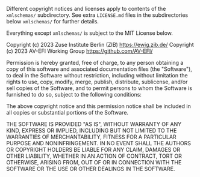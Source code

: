 Different copyright notices and licenses apply to contents of the
`xmlschemas/` subdirectory. See extra `LICENSE.md` files in the
subdirectories below `xmlschemas/` for further details.

Everything except `xmlschemas/` is subject to the MIT License below.

Copyright (c) 2023 Zuse Institute Berlin (ZIB) https://ewig.zib.de/
Copyright (c) 2023 AV-EFI Working Group https://github.com/AV-EFI/

Permission is hereby granted, free of charge, to any person obtaining a copy
of this software and associated documentation files (the "Software"), to deal
in the Software without restriction, including without limitation the rights
to use, copy, modify, merge, publish, distribute, sublicense, and/or sell
copies of the Software, and to permit persons to whom the Software is
furnished to do so, subject to the following conditions:

The above copyright notice and this permission notice shall be included in all
copies or substantial portions of the Software.

THE SOFTWARE IS PROVIDED "AS IS", WITHOUT WARRANTY OF ANY KIND, EXPRESS OR
IMPLIED, INCLUDING BUT NOT LIMITED TO THE WARRANTIES OF MERCHANTABILITY,
FITNESS FOR A PARTICULAR PURPOSE AND NONINFRINGEMENT. IN NO EVENT SHALL THE
AUTHORS OR COPYRIGHT HOLDERS BE LIABLE FOR ANY CLAIM, DAMAGES OR OTHER
LIABILITY, WHETHER IN AN ACTION OF CONTRACT, TORT OR OTHERWISE, ARISING FROM,
OUT OF OR IN CONNECTION WITH THE SOFTWARE OR THE USE OR OTHER DEALINGS IN THE
SOFTWARE.
